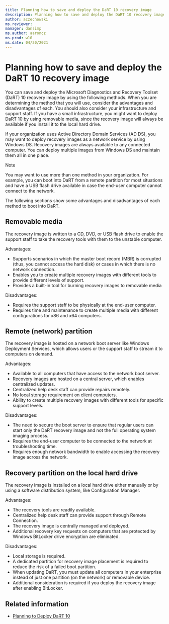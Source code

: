 ```yaml
---
title: Planning how to save and deploy the DaRT 10 recovery image
description: Planning how to save and deploy the DaRT 10 recovery image.
author: aczechowski
ms.reviewer: 
manager: dansimp
ms.author: aaroncz
ms.prod: w10
ms.date: 04/20/2021
---
```


# Planning how to save and deploy the DaRT 10 recovery image

You can save and deploy the Microsoft Diagnostics and Recovery Toolset (DaRT) 10 recovery image by using the following methods. When you are determining the method that you will use, consider the advantages and disadvantages of each. You should also consider your infrastructure and support staff. If you have a small infrastructure, you might want to deploy DaRT 10 by using removable media, since the recovery image will always be available if you install it to the local hard drive.

If your organization uses Active Directory Domain Services (AD DS), you may want to deploy recovery images as a network service by using Windows DS. Recovery images are always available to any connected computer. You can deploy multiple images from Windows DS and maintain them all in one place.

> [!NOTE]
> You may want to use more than one method in your organization. For example, you can boot into DaRT from a remote partition for most situations and have a USB flash drive available in case the end-user computer cannot connect to the network.

The following sections show some advantages and disadvantages of each method to boot into DaRT.

## Removable media

The recovery image is written to a CD, DVD, or USB flash drive to enable the support staff to take the recovery tools with them to the unstable computer.

Advantages:

- Supports scenarios in which the master boot record (MBR) is corrupted (thus, you cannot access the hard disk) or cases in which there is no network connection.
- Enables you to create multiple recovery images with different tools to provide different levels of support.
- Provides a built-in tool for burning recovery images to removable media

Disadvantages:

- Requires the support staff to be physically at the end-user computer.
- Requires time and maintenance to create multiple media with different configurations for x86 and x64 computers.

## Remote (network) partition

The recovery image is hosted on a network boot server like Windows Deployment Services, which allows users or the support staff to stream it to computers on demand.

Advantages:

- Available to all computers that have access to the network boot server.
- Recovery images are hosted on a central server, which enables centralized updates.
- Centralized help desk staff can provide repairs remotely.
- No local storage requirement on client computers.
- Ability to create multiple recovery images with different tools for specific support levels.

Disadvantages:

- The need to secure the boot server to ensure that regular users can start only the DaRT recovery image and not the full operating system imaging process.
- Requires the end-user computer to be connected to the network at troubleshooting time.
- Requires enough network bandwidth to enable accessing the recovery image across the network.

## Recovery partition on the local hard drive

The recovery image is installed on a local hard drive either manually or by using a software distribution system, like Configuration Manager.

Advantages:

- The recovery tools are readily available.
- Centralized help desk staff can provide support through Remote Connection.
- The recovery image is centrally managed and deployed.
- Additional recovery key requests on computers that are protected by Windows BitLocker drive encryption are eliminated.

Disadvantages:

- Local storage is required.
- A dedicated partition for recovery image placement is required to reduce the risk of a failed boot partition.
- When updating DaRT, you must update all computers in your enterprise instead of just one partition (on the network) or removable device.
- Additional consideration is required if you deploy the recovery image after enabling BitLocker.

## Related information

- [Planning to Deploy DaRT 10](planning-to-deploy-dart-10.md)
